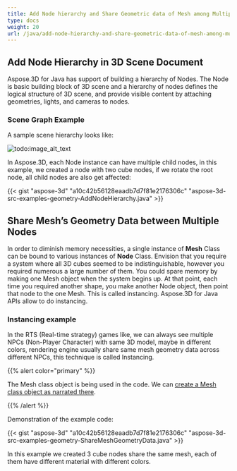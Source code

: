 ```yaml
---
title: Add Node hierarchy and Share Geometric data of Mesh among Multiple Nodes of 3D Scene
type: docs
weight: 20
url: /java/add-node-hierarchy-and-share-geometric-data-of-mesh-among-multiple-nodes-of-3d-scene/
---
```


## **Add Node Hierarchy in 3D Scene Document**
Aspose.3D for Java has support of building a hierarchy of Nodes. The Node is basic building block of 3D scene and a hierarchy of nodes defines the logical structure of 3D scene, and provide visible content by attaching geometries, lights, and cameras to nodes.
### **Scene Graph Example**
A sample scene hierarchy looks like:

![todo:image_alt_text](/download/attachments/19923744/1984644058)

In Aspose.3D, each Node instance can have multiple child nodes, in this example, we created a node with two cube nodes, if we rotate the root node, all child nodes are also get affected:

{{< gist "aspose-3d" "a10c42b56128eaadb7d7f81e2176306c" "aspose-3d-src-examples-geometry-AddNodeHierarchy.java" >}}
## **Share Mesh’s Geometry Data between Multiple Nodes**
In order to diminish memory necessities, a single instance of **Mesh** Class can be bound to various instances of **Node** Class. Envision that you require a system where all 3D cubes seemed to be indistinguishable, however you required numerous a large number of them. You could spare memory by making one Mesh object when the system begins up. At that point, each time you required another shape, you make another Node object, then point that node to the one Mesh. This is called instancing. Aspose.3D for Java APIs allow to do instancing.
### **Instancing example**
In the RTS (Real-time strategy) games like, we can always see multiple NPCs (Non-Player Character) with same 3D model, maybe in different colors, rendering engine usually share same mesh geometry data across different NPCs, this technique is called Instancing.

{{% alert color="primary" %}} 

The Mesh class object is being used in the code. We can [create a Mesh class object as narrated there](https://docs.dynabic.com/display/3djava/Create+3D+Mesh+and+Scene).

{{% /alert %}} 

Demonstration of the example code:

{{< gist "aspose-3d" "a10c42b56128eaadb7d7f81e2176306c" "aspose-3d-src-examples-geometry-ShareMeshGeometryData.java" >}}


In this example we created 3 cube nodes share the same mesh, each of them have different material with different colors.
